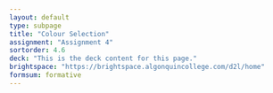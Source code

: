 ```yaml
---
layout: default
type: subpage
title: "Colour Selection"
assignment: "Assignment 4"
sortorder: 4.6
deck: "This is the deck content for this page."
brightspace: "https://brightspace.algonquincollege.com/d2l/home"
formsum: formative
---
```

